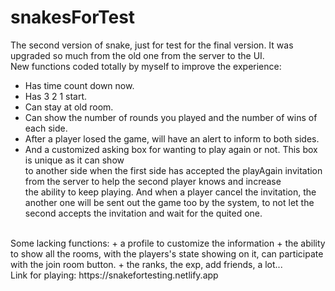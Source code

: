 # snakesForTest
The second version of snake, just for test for the final version. It was upgraded so much from the old one from the server to the UI.
<br>
New functions coded totally by myself to improve the experience:
  + Has time count down now.
  + Has 3 2 1 start.
  + Can stay at old room.
  + Can show the number of rounds you played and the number of wins of each side.
  + After a player losed the game, will have an alert to inform to both sides.
  + And a customized asking box for wanting to play again or not. This box is unique as it can show <br>
  to another side when the first side has accepted the playAgain invitation from the server to help the second player knows and increase <br>
  the ability to keep playing. And when a player cancel the invitation, the another one will be sent out the game too by the system,
  to not let the second accepts the invitation and wait for the quited one. 
<br>
Some lacking functions:
  + a profile to customize the information
  + the ability to show all the rooms, with the players's state showing on it, can participate with the join room button.
  + the ranks, the exp, add friends, a lot...
<br>
Link for playing: https://snakefortesting.netlify.app
